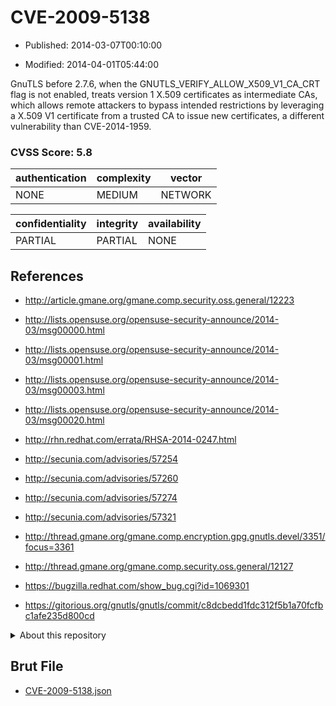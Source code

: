# CVE-2009-5138

- Published: 2014-03-07T00:10:00

- Modified: 2014-04-01T05:44:00

GnuTLS before 2.7.6, when the GNUTLS_VERIFY_ALLOW_X509_V1_CA_CRT flag is not enabled, treats version 1 X.509 certificates as intermediate CAs, which allows remote attackers to bypass intended restrictions by leveraging a X.509 V1 certificate from a trusted CA to issue new certificates, a different vulnerability than CVE-2014-1959.

### CVSS Score: **5.8**

| authentication | complexity | vector |
| --- | --- | --- |
| NONE | MEDIUM | NETWORK |

| confidentiality | integrity | availability |
| --- | --- | --- |
| PARTIAL | PARTIAL | NONE |

## References

* http://article.gmane.org/gmane.comp.security.oss.general/12223

* http://lists.opensuse.org/opensuse-security-announce/2014-03/msg00000.html

* http://lists.opensuse.org/opensuse-security-announce/2014-03/msg00001.html

* http://lists.opensuse.org/opensuse-security-announce/2014-03/msg00003.html

* http://lists.opensuse.org/opensuse-security-announce/2014-03/msg00020.html

* http://rhn.redhat.com/errata/RHSA-2014-0247.html

* http://secunia.com/advisories/57254

* http://secunia.com/advisories/57260

* http://secunia.com/advisories/57274

* http://secunia.com/advisories/57321

* http://thread.gmane.org/gmane.comp.encryption.gpg.gnutls.devel/3351/focus=3361

* http://thread.gmane.org/gmane.comp.security.oss.general/12127

* https://bugzilla.redhat.com/show_bug.cgi?id=1069301

* https://gitorious.org/gnutls/gnutls/commit/c8dcbedd1fdc312f5b1a70fcfbc1afe235d800cd

<details>
<summary>About this repository</summary> 

  This repository is part of the project [Live Hack CVE](https://github.com/Live-Hack-CVE). Main website can be found [www.live-hack.org](https://www.live-hack.org) 
  
  Made by [Sn0wAlice](https://github.com/Sn0wAlice) for the people that care about security and need to have a feed of the latest CVEs. Hope you enjoy it, don't forget to star the repo and follow me on [Twitter](https://twitter.com/Sn0wAlice) and [Github](https://github.com/Sn0wAlice). And that is my [personnal website](https://www.alice-snow.me/)

  - [Home Page](https://github.com/Live-Hack-CVE)
  - [Framework](https://github.com/Live-Hack-CVE/cve-framework)
  - [CVE database](https://github.com/Live-Hack-CVE/full_database)
  - [Changelog](https://github.com/Live-Hack-CVE/Changelog)
</details>

## Brut File

* [CVE-2009-5138.json](https://raw.githubusercontent.com/Live-Hack-CVE/full_database/main/cves/2009/CVE-2009-5138.json)


